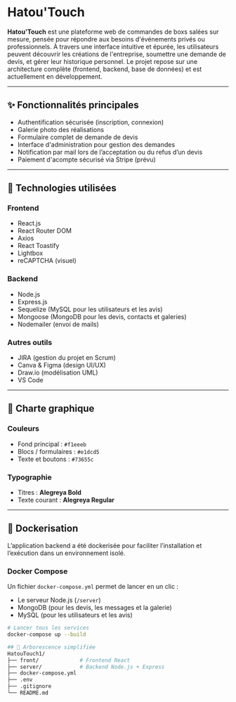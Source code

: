 # Hatou'Touch

**Hatou'Touch** est une plateforme web de commandes de boxs salées sur mesure, pensée pour répondre aux besoins d'événements privés ou professionnels. À travers une interface intuitive et épurée, les utilisateurs peuvent découvrir les créations de l'entreprise, soumettre une demande de devis, et gérer leur historique personnel. Le projet repose sur une architecture complète (frontend, backend, base de données) et est actuellement en développement.

---

## ✨ Fonctionnalités principales

- Authentification sécurisée (inscription, connexion)
- Galerie photo des réalisations
- Formulaire complet de demande de devis
- Interface d'administration pour gestion des demandes
- Notification par mail lors de l’acceptation ou du refus d’un devis
- Paiement d'acompte sécurisé via Stripe (prévu)


---

## 🧩 Technologies utilisées

### Frontend
- React.js
- React Router DOM
- Axios
- React Toastify
- Lightbox
- reCAPTCHA (visuel)

### Backend
- Node.js
- Express.js
- Sequelize (MySQL pour les utilisateurs et les avis)
- Mongoose (MongoDB pour les devis, contacts et galeries)
- Nodemailer (envoi de mails)

### Autres outils
- JIRA (gestion du projet en Scrum)
- Canva & Figma (design UI/UX)
- Draw.io (modélisation UML)
- VS Code

---

## 🎨 Charte graphique

### Couleurs
- Fond principal : `#f1eeeb`  
- Blocs / formulaires : `#e1dcd5`  
- Texte et boutons : `#73655c`

### Typographie
- Titres : **Alegreya Bold**  
- Texte courant : **Alegreya Regular**

---

## 🐳 Dockerisation

L’application backend a été dockerisée pour faciliter l’installation et l’exécution dans un environnement isolé.

### Docker Compose

Un fichier `docker-compose.yml` permet de lancer en un clic :
- Le serveur Node.js (`/server`)
- MongoDB (pour les devis, les messages et la galerie)
- MySQL (pour les utilisateurs et les avis)

```bash
# Lancer tous les services
docker-compose up --build

## 📁 Arborescence simplifiée
HatouTouch1/
├── front/             # Frontend React
├── server/            # Backend Node.js + Express
├── docker-compose.yml
├── .env
├── .gitignore
└── README.md
